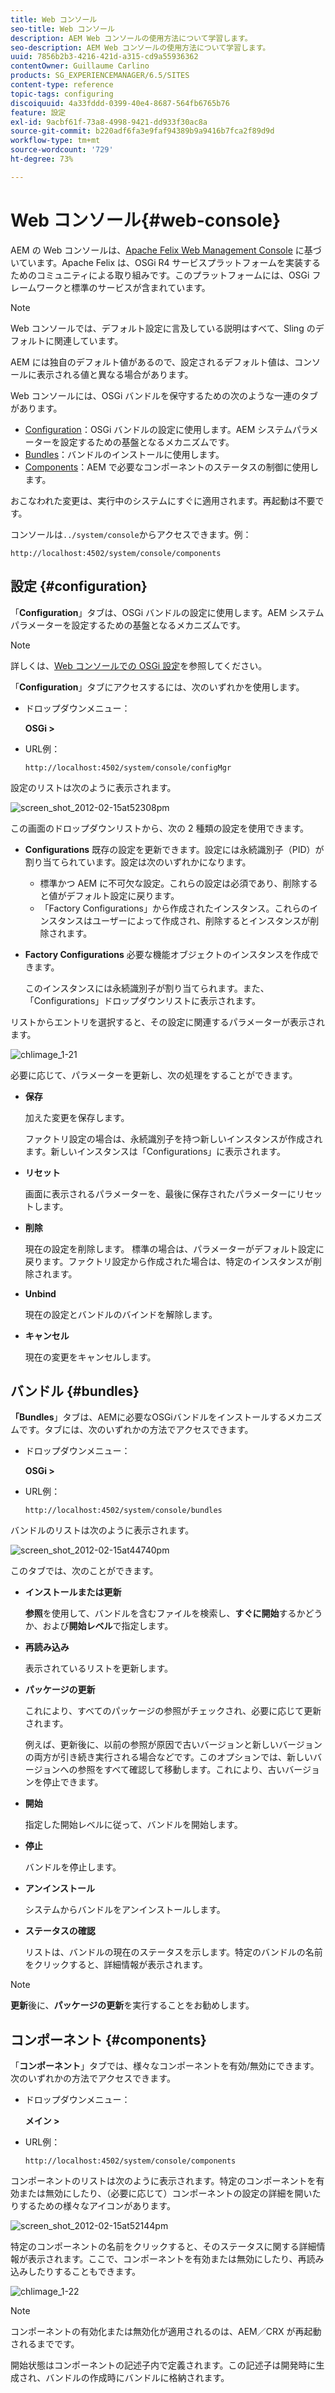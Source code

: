 ```yaml
---
title: Web コンソール
seo-title: Web コンソール
description: AEM Web コンソールの使用方法について学習します。
seo-description: AEM Web コンソールの使用方法について学習します。
uuid: 7856b2b3-4216-421d-a315-cd9a55936362
contentOwner: Guillaume Carlino
products: SG_EXPERIENCEMANAGER/6.5/SITES
content-type: reference
topic-tags: configuring
discoiquuid: 4a33fddd-0399-40e4-8687-564fb6765b76
feature: 設定
exl-id: 9acbf61f-73a8-4998-9421-dd933f30ac8a
source-git-commit: b220adf6fa3e9faf94389b9a9416b7fca2f89d9d
workflow-type: tm+mt
source-wordcount: '729'
ht-degree: 73%

---
```


# Web コンソール{#web-console}

AEM の Web コンソールは、[Apache Felix Web Management Console](https://felix.apache.org/documentation/subprojects/apache-felix-web-console.html) に基づいています。Apache Felix は、OSGi R4 サービスプラットフォームを実装するためのコミュニティによる取り組みです。このプラットフォームには、OSGi フレームワークと標準のサービスが含まれています。

>[!NOTE]
>
>Web コンソールでは、デフォルト設定に言及している説明はすべて、Sling のデフォルトに関連しています。
>
>AEM には独自のデフォルト値があるので、設定されるデフォルト値は、コンソールに表示される値と異なる場合があります。

Web コンソールには、OSGi バンドルを保守するための次のような一連のタブがあります。

* [Configuration](#configuration)：OSGi バンドルの設定に使用します。AEM システムパラメーターを設定するための基盤となるメカニズムです。
* [Bundles](#bundles)：バンドルのインストールに使用します。
* [Components](#components)：AEM で必要なコンポーネントのステータスの制御に使用します。

おこなわれた変更は、実行中のシステムにすぐに適用されます。再起動は不要です。

コンソールは`../system/console`からアクセスできます。例：

`http://localhost:4502/system/console/components`

## 設定 {#configuration}

「**Configuration**」タブは、OSGi バンドルの設定に使用します。AEM システムパラメーターを設定するための基盤となるメカニズムです。

>[!NOTE]
>
>詳しくは、[Web コンソールでの OSGi 設定](/help/sites-deploying/configuring-osgi.md)を参照してください。

「**Configuration**」タブにアクセスするには、次のいずれかを使用します。

* ドロップダウンメニュー：

   **OSGi >**

* URL例：

   `http://localhost:4502/system/console/configMgr`

設定のリストは次のように表示されます。

![screen_shot_2012-02-15at52308pm](assets/screen_shot_2012-02-15at52308pm.png)

この画面のドロップダウンリストから、次の 2 種類の設定を使用できます。

* **Configurations**
既存の設定を更新できます。設定には永続識別子（PID）が割り当てられています。設定は次のいずれかになります。

   * 標準かつ AEM に不可欠な設定。これらの設定は必須であり、削除すると値がデフォルト設定に戻ります。
   * 「Factory Configurations」から作成されたインスタンス。これらのインスタンスはユーザーによって作成され、削除するとインスタンスが削除されます。

* **Factory Configurations**
必要な機能オブジェクトのインスタンスを作成できます。

   このインスタンスには永続識別子が割り当てられます。また、「Configurations」ドロップダウンリストに表示されます。

リストからエントリを選択すると、その設定に関連するパラメーターが表示されます。

![chlimage_1-21](assets/chlimage_1-21a.png)

必要に応じて、パラメーターを更新し、次の処理をすることができます。

* **保存**

   加えた変更を保存します。

   ファクトリ設定の場合は、永続識別子を持つ新しいインスタンスが作成されます。新しいインスタンスは「Configurations」に表示されます。

* **リセット**

   画面に表示されるパラメーターを、最後に保存されたパラメーターにリセットします。

* **削除**

   現在の設定を削除します。 標準の場合は、パラメーターがデフォルト設定に戻ります。ファクトリ設定から作成された場合は、特定のインスタンスが削除されます。

* **Unbind**

   現在の設定とバンドルのバインドを解除します。

* **キャンセル**

   現在の変更をキャンセルします。

## バンドル {#bundles}

**「Bundles**」タブは、AEMに必要なOSGiバンドルをインストールするメカニズムです。タブには、次のいずれかの方法でアクセスできます。

* ドロップダウンメニュー：

   **OSGi >**

* URL例：

   `http://localhost:4502/system/console/bundles`

バンドルのリストは次のように表示されます。

![screen_shot_2012-02-15at44740pm](assets/screen_shot_2012-02-15at44740pm.png)

このタブでは、次のことができます。

* **インストールまたは更新**

   **参照**&#x200B;を使用して、バンドルを含むファイルを検索し、**すぐに開始**&#x200B;するかどうか、および&#x200B;**開始レベル**&#x200B;で指定します。

* **再読み込み**

   表示されているリストを更新します。

* **パッケージの更新**

   これにより、すべてのパッケージの参照がチェックされ、必要に応じて更新されます。

   例えば、更新後に、以前の参照が原因で古いバージョンと新しいバージョンの両方が引き続き実行される場合などです。このオプションでは、新しいバージョンへの参照をすべて確認して移動します。これにより、古いバージョンを停止できます。

* **開始**

   指定した開始レベルに従って、バンドルを開始します。

* **停止**

   バンドルを停止します。

* **アンインストール**

   システムからバンドルをアンインストールします。

* **ステータスの確認**

   リストは、バンドルの現在のステータスを示します。特定のバンドルの名前をクリックすると、詳細情報が表示されます。

>[!NOTE]
>
>**更新**&#x200B;後に、**パッケージの更新**&#x200B;を実行することをお勧めします。

## コンポーネント {#components}

「**コンポーネント**」タブでは、様々なコンポーネントを有効/無効にできます。次のいずれかの方法でアクセスできます。

* ドロップダウンメニュー：

   **メイン >**

* URL例：

   `http://localhost:4502/system/console/components`

コンポーネントのリストは次のように表示されます。特定のコンポーネントを有効または無効にしたり、（必要に応じて）コンポーネントの設定の詳細を開いたりするための様々なアイコンがあります。

![screen_shot_2012-02-15at52144pm](assets/screen_shot_2012-02-15at52144pm.png)

特定のコンポーネントの名前をクリックすると、そのステータスに関する詳細情報が表示されます。ここで、コンポーネントを有効または無効にしたり、再読み込みしたりすることもできます。

![chlimage_1-22](assets/chlimage_1-22a.png)

>[!NOTE]
>
>コンポーネントの有効化または無効化が適用されるのは、AEM／CRX が再起動されるまでです。
>
>開始状態はコンポーネントの記述子内で定義されます。この記述子は開発時に生成され、バンドルの作成時にバンドルに格納されます。
